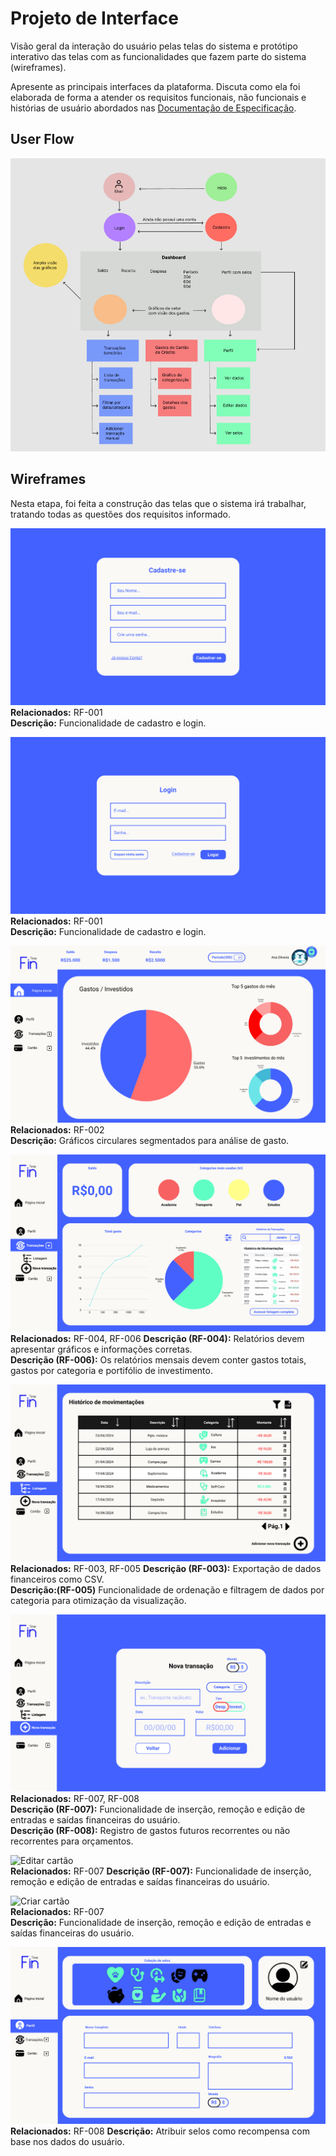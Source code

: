 
# Projeto de Interface

Visão geral da interação do usuário pelas telas do sistema e protótipo interativo das telas com as funcionalidades que fazem parte do sistema (wireframes).

 Apresente as principais interfaces da plataforma. Discuta como ela foi elaborada de forma a atender os requisitos funcionais, não funcionais e histórias de usuário abordados nas <a href="2-Especificação do Projeto.md"> Documentação de Especificação</a>.

## User Flow

![Userflow fintime](img/userflow-fintime.png)

## Wireframes

Nesta etapa, foi feita a construção das telas que o sistema irá trabalhar, tratando todas as questões dos requisitos informado.


![Cadastro](img/Cadastro.png)  
**Relacionados:** RF-001  
**Descrição:** Funcionalidade de cadastro e login.


![Login](img/Login.png)  
**Relacionados:** RF-001  
**Descrição:** Funcionalidade de cadastro e login.


![Home](img/Home.png)  
**Relacionados:** RF-002  
**Descrição:** Gráficos circulares segmentados para análise de gasto.


![Transações](img/Transações.png)  
**Relacionados:** RF-004, RF-006 
**Descrição (RF-004):** Relatórios devem apresentar gráficos e informações corretas.  
**Descrição (RF-006):** Os relatórios mensais devem conter gastos totais, gastos por categoria e portifólio de investimento.


![Lista de transações](img/Lista_de_transações.png)  
**Relacionados:**  RF-003, RF-005
**Descrição (RF-003):** Exportação de dados financeiros como CSV.  
**Descrição:(RF-005)** Funcionalidade de ordenação e filtragem de dados por categoria para otimização da visualização.


![Adicionar transações](img/Adicionar_transações.png)  
**Relacionados:** RF-007, RF-008  
**Descrição (RF-007):** Funcionalidade de inserção, remoção e edição de entradas e saídas financeiras do usuário.  
**Descrição (RF-008):** Registro de gastos futuros recorrentes ou não recorrentes para orçamentos.


![Editar cartão](img/Editar_cartão.png)  
**Relacionados:** RF-007
**Descrição (RF-007):** Funcionalidade de inserção, remoção e edição de entradas e saídas financeiras do usuário.

![Criar cartão](img/Criar_cartão.png)  
**Relacionados:** RF-007  
**Descrição:** Funcionalidade de inserção, remoção e edição de entradas e saídas financeiras do usuário.


![Perfil](img/Perfil.png)  
**Relacionados:** RF-008
**Descrição:** Atribuir selos como recompensa com base nos dados do usuário.


